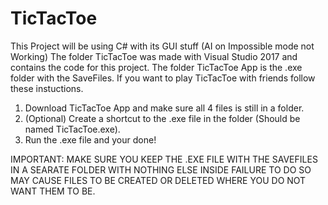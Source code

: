 # TicTacToe
This Project will be using C# with its GUI stuff (AI on Impossible mode not Working)
The folder TicTacToe was made with Visual Studio 2017 and contains the code for this project.
The folder TicTacToe App is the .exe folder with the SaveFiles.
If you want to play TicTacToe with friends follow these instuctions.
1. Download TicTacToe App and make sure all 4 files is still in a folder.
2. (Optional) Create a shortcut to the .exe file in the folder (Should be named TicTacToe.exe).
3. Run the .exe file and your done!

IMPORTANT:
MAKE SURE YOU KEEP THE .EXE FILE WITH THE SAVEFILES IN A SEARATE FOLDER WITH NOTHING ELSE INSIDE FAILURE TO DO SO MAY CAUSE FILES TO BE CREATED OR DELETED WHERE YOU DO NOT WANT THEM TO BE.
